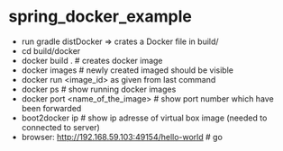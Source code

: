 spring_docker_example
=====================

- run gradle distDocker => crates a Docker file in build/
- cd build/docker
- docker build . # creates docker image
- docker images #  newly created imaged should be visible
- docker run <image_id> as given from last command
- docker ps # show running docker images
- docker port <name_of_the_image> # show port number which have been forwarded
- boot2docker ip # show ip adresse of virtual box image (needed to connected to server)
- browser: http://192.168.59.103:49154/hello-world # go

